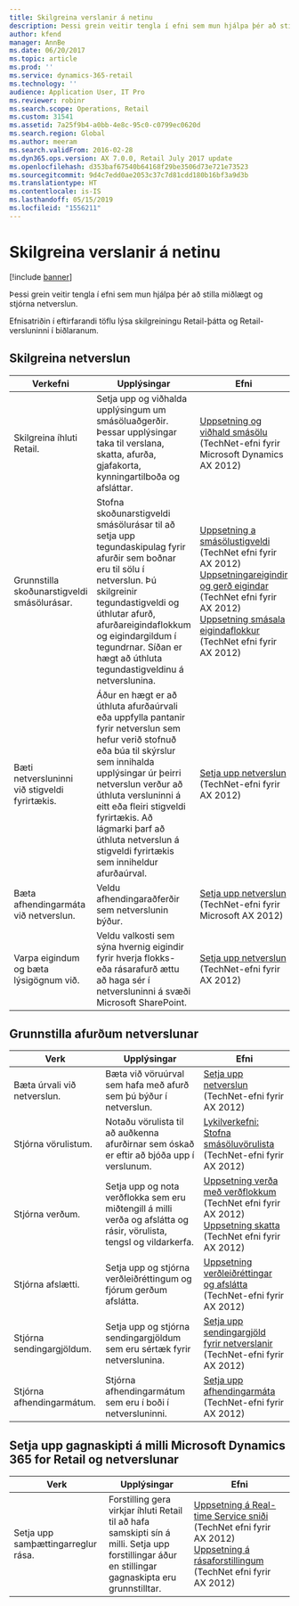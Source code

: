 ```yaml
---
title: Skilgreina verslanir á netinu
description: Þessi grein veitir tengla í efni sem mun hjálpa þér að stilla miðlægt og stjórna netverslun.
author: kfend
manager: AnnBe
ms.date: 06/20/2017
ms.topic: article
ms.prod: ''
ms.service: dynamics-365-retail
ms.technology: ''
audience: Application User, IT Pro
ms.reviewer: robinr
ms.search.scope: Operations, Retail
ms.custom: 31541
ms.assetid: 7a25f9b4-a0bb-4e8c-95c0-c0799ec0620d
ms.search.region: Global
ms.author: meeram
ms.search.validFrom: 2016-02-28
ms.dyn365.ops.version: AX 7.0.0, Retail July 2017 update
ms.openlocfilehash: d353baf67540b64168f29be3506d73e721e73523
ms.sourcegitcommit: 9d4c7edd0ae2053c37c7d81cdd180b16bf3a9d3b
ms.translationtype: HT
ms.contentlocale: is-IS
ms.lasthandoff: 05/15/2019
ms.locfileid: "1556211"
---
```

# <a name="configure-online-stores"></a>Skilgreina verslanir á netinu

[!include [banner](../includes/banner.md)]

Þessi grein veitir tengla í efni sem mun hjálpa þér að stilla miðlægt og stjórna netverslun.

Efnisatriðin í eftirfarandi töflu lýsa skilgreiningu Retail-þátta og Retail-versluninni í biðlaranum.

## <a name="configure-an-online-store"></a>Skilgreina netverslun

| Verkefni                                                | Upplýsingar                                                                                                                                                                                                                                                                                                                                                   | Efni                                                                                                                                                                                                                                                                                                                                                                                                                                   |
|-----------------------------------------------------|-----------------------------------------------------------------------------------------------------------------------------------------------------------------------------------------------------------------------------------------------------------------------------------------------------------------------------------------------------------|------------------------------------------------------------------------------------------------------------------------------------------------------------------------------------------------------------------------------------------------------------------------------------------------------------------------------------------------------------------------------------------------------------------------------------------|
| Skilgreina íhluti Retail.                        | Setja upp og viðhalda upplýsingum um smásöluaðgerðir. Þessar upplýsingar taka til verslana, skatta, afurða, gjafakorta, kynningartilboða og afsláttar.                                                                                                                                                                                                          | [Uppsetning og viðhald smásölu](https://technet.microsoft.com/en-us/library/hh597201.aspx) (TechNet-efni fyrir Microsoft Dynamics AX 2012)                                                                                                                                                                                                                                                                                          |
| Grunnstilla skoðunarstigveldi smásölurásar.    | Stofna skoðunarstigveldi smásölurásar til að setja upp tegundaskipulag fyrir afurðir sem boðnar eru til sölu í netverslun. Þú skilgreinir tegundastigveldi og úthlutar afurð, afurðareigindaflokkum og eigindargildum í tegundrnar. Síðan er hægt að úthluta tegundastigveldinu á netverslunina.                            | [Uppsetning a smásölustigveldi](https://technet.microsoft.com/en-us/library/hh580593.aspx) (TechNet efni fyrir AX 2012) [Uppsetningareigindir og gerð eigindar](https://technet.microsoft.com/en-us/library/hh227548.aspx) (TechNet efni fyrir AX 2012) [Uppsetning smásala eigindaflokkur](https://technet.microsoft.com/en-us/library/jj728713.aspx) (TechNet efni fyrir AX 2012) |
| Bæti netversluninni við stigveldi fyrirtækis. | Áður en hægt er að úthluta afurðaúrvali eða uppfylla pantanir fyrir netverslun sem hefur verið stofnuð eða búa til skýrslur sem innihalda upplýsingar úr þeirri netverslun verður að úthluta versluninni á eitt eða fleiri stigveldi fyrirtækis. Að lágmarki þarf að úthluta netverslun á stigveldi fyrirtækis sem inniheldur afurðaúrval. | [Setja upp netverslun](https://technet.microsoft.com/en-us/library/jj682095.aspx) (TechNet-efni fyrir AX 2012)                                                                                                                                                                                                                                                                                                     |
| Bæta afhendingarmáta við netverslun.          | Veldu afhendingaraðferðir sem netverslunin býður.                                                                                                                                                                                                                                                                                                 | [Setja upp netverslun](https://technet.microsoft.com/en-us/library/jj682095.aspx) (TechNet-efni fyrir Microsoft AX 2012)                                                                                                                                                                                                                                                                                                     |
| Varpa eigindum og bæta lýsigögnum við.                   | Veldu valkosti sem sýna hvernig eigindir fyrir hverja flokks- eða rásarafurð ættu að haga sér í netversluninni á svæði Microsoft SharePoint.                                                                                                                                                                                              | [Setja upp netverslun](https://technet.microsoft.com/en-us/library/jj682095.aspx) (TechNet-efni fyrir AX 2012)                                                                                                                                                                                                                                                                                                     |

## <a name="configure-online-store-products"></a>Grunnstilla afurðum netverslunar

| Verk                                 | Upplýsingar                                                                                                                                           | Efni                                                                                                                                                                                                                                                                            |
|--------------------------------------|---------------------------------------------------------------------------------------------------------------------------------------------------|-----------------------------------------------------------------------------------------------------------------------------------------------------------------------------------------------------------------------------------------------------------------------------------|
| Bæta úrvali við netverslun. | Bæta við vöruúrval sem hafa með afurð sem þú býður í netverslun.                                                                  | [Setja upp netverslun](https://technet.microsoft.com/en-us/library/jj682095.aspx) (TechNet-efni fyrir AX 2012)                                                                                                                                              |
| Stjórna vörulistum.                     | Notaðu vörulista til að auðkenna afurðirnar sem óskað er eftir að bjóða upp í verslunum.                                                              | [Lykilverkefni: Stofna smásöluvörulista](https://technet.microsoft.com/en-us/library/jj728712.aspx) (TechNet-efni fyrir AX 2012)                                                                                                                           |
| Stjórna verðum.                       | Setja upp og nota verðflokka sem eru miðtengill á milli verða og afslátta og rásir, vörulista, tengsl og vildarkerfa. | [Uppsetning verða með verðflokkum](https://technet.microsoft.com/en-us/library/hh597169.aspx) (TechNet efni fyrir AX 2012) [Uppsetning skatta](https://technet.microsoft.com/en-us/library/hh580571.aspx) (TechNet efni fyrir AX 2012) |
| Stjórna afslætti.                    | Setja upp og stjórna verðleiðréttingum og fjórum gerðum afslátta.                                                                                  | [Uppsetning verðleiðréttingar og afslátta](https://technet.microsoft.com/en-us/library/hh597114.aspx) (TechNet-efni fyrir AX 2012)                                                                                                                          |
| Stjórna sendingargjöldum.             | Setja upp og stjórna sendingargjöldum sem eru sértæk fyrir netverslunina.                                                                     | [Setja upp sendingargjöld fyrir netverslanir](https://technet.microsoft.com/en-us/library/jj728714.aspx) (TechNet-efni fyrir AX 2012)                                                                                                                           |
| Stjórna afhendingarmátum.            | Stjórna afhendingarmátum sem eru í boði í netversluninni.                                                                                        | [Setja upp afhendingarmáta](https://technet.microsoft.com/en-us/library/jj728719.aspx) (TechNet-efni fyrir AX 2012)                                                                                                                                            |

## <a name="set-up-data-exchange-between-microsoft-dynamics-365-for-retail-and-the-online-store"></a>Setja upp gagnaskipti á milli Microsoft Dynamics 365 for Retail og netverslunar

| Verk                                 | Upplýsingar                                                                                                                               | Efni                                                                                                                                                                                                                                                                                  |
|--------------------------------------|---------------------------------------------------------------------------------------------------------------------------------------|-----------------------------------------------------------------------------------------------------------------------------------------------------------------------------------------------------------------------------------------------------------------------------------------|
| Setja upp samþættingarreglur rása. | Forstilling gera virkjar íhluti Retail til að hafa samskipti sín á milli. Setja upp forstillingar áður en stillingar gagnaskipta eru grunnstilltar. | [Uppsetning á Real-time Service sniði](https://technet.microsoft.com/en-us/library/hh580631.aspx) (TechNet efni fyrir AX 2012) [Uppsetning á rásaforstillingum](https://technet.microsoft.com/en-us/library/jj677402.aspx) (TechNet efni fyrir AX 2012) |





